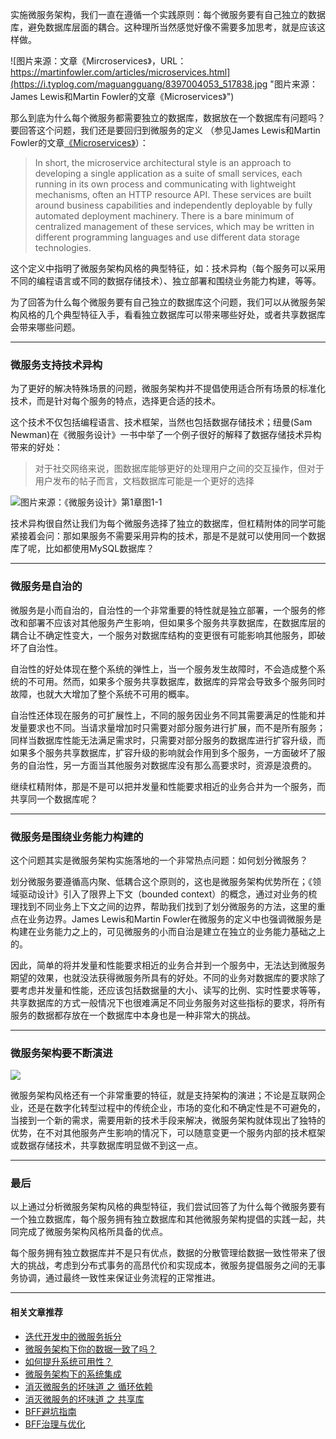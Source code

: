 实施微服务架构，我们一直在遵循一个实践原则：每个微服务要有自己独立的数据库，避免数据库层面的耦合。这种理所当然感觉好像不需要多加思考，就是应该这样做。

![图片来源：文章《Mircroservices》，URL：https://martinfowler.com/articles/microservices.html](https://i.typlog.com/maguangguang/8397004053_517838.jpg "图片来源：James Lewis和Martin Fowler的文章《Microservices》") 


那么到底为什么每个微服务都需要独立的数据库，数据放在一个数据库有问题吗？要回答这个问题，我们还是要回归到微服务的定义 （参见James Lewis和Martin Fowler的文章[《Microservices》](https://martinfowler.com/articles/microservices.html)）：
> In short, the microservice architectural style is an approach to developing a single application as a suite of small services, each running in its own process and communicating with lightweight mechanisms, often an HTTP resource API. These services are built around business capabilities and independently deployable by fully automated deployment machinery. There is a bare minimum of centralized management of these services, which may be written in different programming languages and use different data storage technologies. 

这个定义中指明了微服务架构风格的典型特征，如：技术异构（每个服务可以采用不同的编程语言或不同的数据存储技术）、独立部署和围绕业务能力构建，等等。

为了回答为什么每个微服务要有自己独立的数据库这个问题，我们可以从微服务架构风格的几个典型特征入手，看看独立数据库可以带来哪些好处，或者共享数据库会带来哪些问题。

----
### 微服务支持技术异构
为了更好的解决特殊场景的问题，微服务架构并不提倡使用适合所有场景的标准化技术，而是针对每个服务的特点，选择更合适的技术。

这个技术不仅包括编程语言、技术框架，当然也包括数据存储技术；纽曼(Sam Newman)在《微服务设计》一书中举了一个例子很好的解释了数据存储技术异构带来的好处：
>对于社交网络来说，图数据库能够更好的处理用户之间的交互操作，但对于用户发布的帖子而言，文档数据库可能是一个更好的选择

![图片来源：《微服务设计》第1章图1-1](https://i.typlog.com/maguangguang/8397004029_45899.jpg "图片来源：《微服务设计》第1章图1-1") 

技术异构很自然让我们为每个微服务选择了独立的数据库，但杠精附体的同学可能紧接着会问：那如果服务不需要采用异构的技术，那是不是就可以使用同一个数据库了呢，比如都使用MySQL数据库？

----
### 微服务是自治的
微服务是小而自治的，自治性的一个非常重要的特性就是独立部署，一个服务的修改和部署不应该对其他服务产生影响，但如果多个服务共享数据库，在数据库层的耦合让不确定性变大，一个服务对数据库结构的变更很有可能影响其他服务，即破坏了自治性。

自治性的好处体现在整个系统的弹性上，当一个服务发生故障时，不会造成整个系统的不可用。然而，如果多个服务共享数据库，数据库的异常会导致多个服务同时故障，也就大大增加了整个系统不可用的概率。

自治性还体现在服务的可扩展性上，不同的服务因业务不同其需要满足的性能和并发量要求也不同。当请求量增加时只需要对部分服务进行扩展，而不是所有服务；同样当数据库性能无法满足需求时，只需要对部分服务的数据库进行扩容升级，而如果多个服务共享数据库，扩容升级的影响就会作用到多个服务，一方面破坏了服务的自治性，另一方面当其他服务对数据库没有那么高要求时，资源是浪费的。

继续杠精附体，那是不是可以把并发量和性能要求相近的业务合并为一个服务，而共享同一个数据库呢？

----
### 微服务是围绕业务能力构建的
这个问题其实是微服务架构实施落地的一个非常热点问题：如何划分微服务？

划分微服务要遵循高内聚、低耦合这个原则的，这也是微服务架构优势所在；《领域驱动设计》引入了限界上下文（bounded context）的概念，通过对业务的梳理找到不同业务上下文之间的边界，帮助我们找到了划分微服务的方法，这里的重点在业务边界。James Lewis和Martin Fowler在微服务的定义中也强调微服务是构建在业务能力之上的，可见微服务的小而自治是建立在独立的业务能力基础之上的。

因此，简单的将并发量和性能要求相近的业务合并到一个服务中，无法达到微服务期望的效果，也就没法获得微服务所具有的好处。不同的业务对数据库的要求除了要考虑并发量和性能，还应该包括数据量的大小、读写的比例、实时性要求等等，共享数据库的方式一般情况下也很难满足不同业务服务对这些指标的要求，将所有服务的数据都存放在一个数据库中本身也是一种非常大的挑战。

----
### 微服务架构要不断演进

![](https://i.typlog.com/maguangguang/8397003983_581632.jpg) 

微服务架构风格还有一个非常重要的特征，就是支持架构的演进；不论是互联网企业，还是在数字化转型过程中的传统企业，市场的变化和不确定性是不可避免的，当接到一个新的需求，需要用新的技术手段来解决，微服务架构就体现出了独特的优势，在不对其他服务产生影响的情况下，可以随意变更一个服务内部的技术框架或数据存储技术，共享数据库明显做不到这一点。

----
### 最后
以上通过分析微服务架构风格的典型特征，我们尝试回答了为什么每个微服务要有一个独立数据库，每个服务拥有独立数据库和其他微服务架构提倡的实践一起，共同完成了微服务架构风格所具备的优点。

每个服务拥有独立数据库并不是只有优点，数据的分散管理给数据一致性带来了很大的挑战，考虑到分布式事务的高昂代价和实现成本，微服务提倡服务之间的无事务协调，通过最终一致性来保证业务流程的正常推进。


----
#### 相关文章推荐
- [迭代开发中的微服务拆分](/services-split-in-iterative-development)
- [微服务架构下你的数据一致了吗？](/data-consistency)
- [如何提升系统可用性？](/how-to-improve-system-availability)
- [微服务架构下的系统集成](/services-integration)
- [消灭微服务的坏味道 之 循环依赖](/eliminate-cyclic-dependency)
- [消灭微服务的坏味道 之 共享库](/how-to-deal-with-shared-library)
- [BFF避坑指南](/backend-for-frontend)
- [BFF治理与优化](/bff-governance)